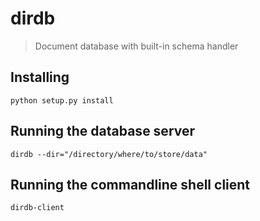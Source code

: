 # dirdb
> Document database with built-in schema handler

## Installing

    python setup.py install

## Running the database server

    dirdb --dir="/directory/where/to/store/data"

## Running the commandline shell client

    dirdb-client

